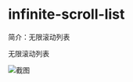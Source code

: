 # infinite-scroll-list

简介：无限滚动列表

无限滚动列表

![截图](https://unpkg.com/@icedesign/infinite-scroll-list-block/screenshot.png)
